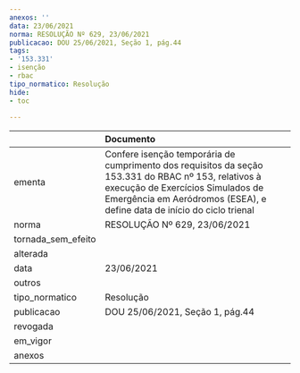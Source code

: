 ```yaml
---
anexos: ''
data: 23/06/2021
norma: RESOLUÇÃO Nº 629, 23/06/2021
publicacao: DOU 25/06/2021, Seção 1, pág.44
tags:
- '153.331'
- isenção
- rbac
tipo_normatico: Resolução
hide: 
- toc 
 
---
```


|                    | Documento                                                                                                                                                                                                           |
|:-------------------|:--------------------------------------------------------------------------------------------------------------------------------------------------------------------------------------------------------------------|
| ementa             | Confere isenção temporária de cumprimento dos requisitos da seção 153.331 do RBAC nº 153, relativos à execução de Exercícios Simulados de Emergência em Aeródromos (ESEA), e define data de início do ciclo trienal |
| norma              | RESOLUÇÃO Nº 629, 23/06/2021                                                                                                                                                                                        |
| tornada_sem_efeito |                                                                                                                                                                                                                     |
| alterada           |                                                                                                                                                                                                                     |
| data               | 23/06/2021                                                                                                                                                                                                          |
| outros             |                                                                                                                                                                                                                     |
| tipo_normatico     | Resolução                                                                                                                                                                                                           |
| publicacao         | DOU 25/06/2021, Seção 1, pág.44                                                                                                                                                                                     |
| revogada           |                                                                                                                                                                                                                     |
| em_vigor           |                                                                                                                                                                                                                     |
| anexos             |                                                                                                                                                                                                                     |